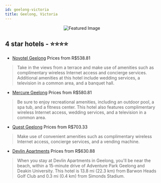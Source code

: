 ```yaml
---
id: geelong-victoria
title: Geelong, Victoria
---
```


<center><img src="https://i.travelapi.com/hotels/1000000/480000/470900/470803/14794749_z.jpg" alt="Featured Image" /></center>


##  4 star hotels - ⭐️⭐️⭐️⭐️

-    [Novotel Geelong](https://us.hurb.com/hotels/geelong/novotel-geelong-JNP-JP112536?cmp=18055) Prices from R$538.81
   > Take in the views from a terrace and make use of amenities such as complimentary wireless Internet access and concierge services. Additional amenities at this hotel include wedding services, a television in a common area, and a banquet hall.
-    [Mercure Geelong](https://us.hurb.com/hotels/geelong/mercure-geelong-JNP-JP271927?cmp=18055) Prices from R$580.81
   > Be sure to enjoy recreational amenities, including an outdoor pool, a spa tub, and a fitness center. This hotel also features complimentary wireless Internet access, wedding services, and a television in a common area.
-    [Quest Geelong](https://us.hurb.com/hotels/geelong/quest-geelong-JNP-JP651785?cmp=18055) Prices from R$703.33
   > Make use of convenient amenities such as complimentary wireless Internet access, concierge services, and a vending machine.
-    [Devlin Apartments](https://us.hurb.com/hotels/geelong/devlin-apartments-JNP-JP478399?cmp=18055) Prices from R$630.88
   > When you stay at Devlin Apartments in Geelong, you'll be near the beach, within a 15-minute drive of Adventure Park Geelong and Deakin University. This hotel is 13.8 mi (22.3 km) from Barwon Heads Golf Club and 0.3 mi (0.4 km) from Simonds Stadium.
